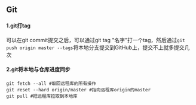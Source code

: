 ## Git

#### 1.git打tag

可以在git commit提交之后，可以通过git tag "名字"打一个tag，然后通过`git push origin master --tags`将本地分支提交到GitHub上，提交不上就多提交几次

#### 2.git将本地与仓库进度同步

```git
git fetch --all #取回远程库的所有操作
git reset --hard origin/master #指向远程库origin的master
git pull #把远程库拉取到本地库
```

